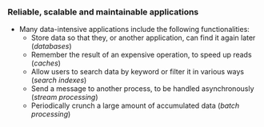 ### Reliable, scalable and maintainable applications

-  Many data-intensive applications include the following functionalities:
    -  Store data so that they, or another application, can find it again later (*databases*)
    -  Remember the result of an expensive operation, to speed up reads (*caches*)
    -  Allow users to search data by keyword or filter it in various ways (*search indexes*)
    -  Send a message to another process, to be handled asynchronously (*stream processing*)
    -  Periodically crunch a large amount of accumulated data (*batch processing*)
   
